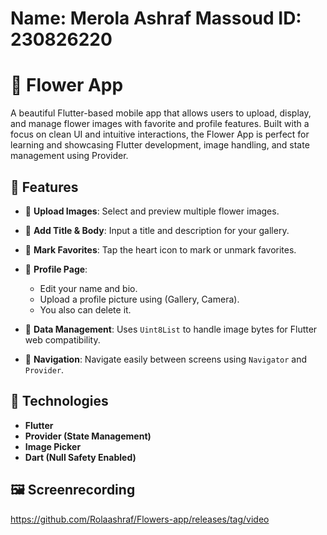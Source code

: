 # Name: Merola Ashraf Massoud                      ID: 230826220
# 🌸 Flower App

A beautiful Flutter-based mobile app that allows users to upload, display, and manage flower images with favorite and profile features. Built with a focus on clean UI and intuitive interactions, the Flower App is perfect for learning and showcasing Flutter development, image handling, and state management using Provider.

## 📱 Features

- 🌼 **Upload Images**: Select and preview multiple flower images.
- 📝 **Add Title & Body**: Input a title and description for your gallery.
- 🧡 **Mark Favorites**: Tap the heart icon to mark or unmark favorites.
- 👤 **Profile Page**:
  - Edit your name and bio.
  - Upload a profile picture using (Gallery, Camera).
  - You also can delete it.
  
- 💾 **Data Management**: Uses `Uint8List` to handle image bytes for Flutter web compatibility.
- 🧭 **Navigation**: Navigate easily between screens using `Navigator` and `Provider`.

## 🔧 Technologies

- **Flutter**
- **Provider (State Management)**
- **Image Picker**
- **Dart (Null Safety Enabled)**

## 🖼️ Screenrecording
https://github.com/Rolaashraf/Flowers-app/releases/tag/video





